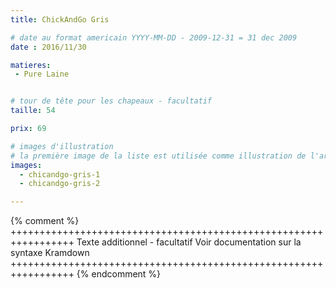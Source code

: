 ```yaml
---
title: ChickAndGo Gris

# date au format americain YYYY-MM-DD - 2009-12-31 = 31 dec 2009
date : 2016/11/30

matieres:
 - Pure Laine


# tour de tête pour les chapeaux - facultatif
taille: 54

prix: 69

# images d'illustration
# la première image de la liste est utilisée comme illustration de l'article dans les pages de listing.
images:
  - chicandgo-gris-1
  - chicandgo-gris-2

---
```

{% comment %} +++++++++++++++++++++++++++++++++++++++++++++++++++++++++++++++++
              Texte additionnel - facultatif
              Voir documentation sur la syntaxe Kramdown
+++++++++++++++++++++++++++++++++++++++++++++++++++++++++++++++++ {% endcomment %}
